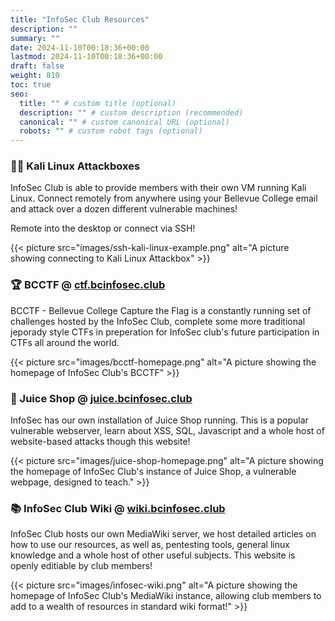 ```yaml
---
title: "InfoSec Club Resources"
description: ""
summary: ""
date: 2024-11-10T00:18:36+00:00
lastmod: 2024-11-10T00:18:36+00:00
draft: false
weight: 810
toc: true
seo:
  title: "" # custom title (optional)
  description: "" # custom description (recommended)
  canonical: "" # custom canonical URL (optional)
  robots: "" # custom robot tags (optional)
---
```


### 🐱‍💻 Kali Linux Attackboxes

InfoSec Club is able to provide members with their own VM running Kali Linux. Connect remotely from anywhere using your Bellevue College email and attack over a dozen different vulnerable machines!

Remote into the desktop or connect via SSH!

{{< picture src="images/ssh-kali-linux-example.png" alt="A picture showing connecting to Kali Linux Attackbox" >}}

### 🏆 BCCTF @ [ctf.bcinfosec.club](https://ctf.bcinfosec.club)

BCCTF - Bellevue College Capture the Flag is a constantly running set of challenges hosted by the InfoSec Club, complete some more traditional jeporady style CTFs in preperation for InfoSec club's future participation in CTFs all around the world.

{{< picture src="images/bcctf-homepage.png" alt="A picture showing the homepage of InfoSec Club's BCCTF" >}}

### 🧩 Juice Shop @ [juice.bcinfosec.club](https://juice.bcinfosec.club)

InfoSec has our own installation of Juice Shop running. This is a popular vulnerable webserver, learn about XSS, SQL, Javascript and a whole host of website-based attacks though this website!

{{< picture src="images/juice-shop-homepage.png" alt="A picture showing the homepage of InfoSec Club's instance of Juice Shop, a vulnerable webpage, designed to teach." >}}

### 📚 InfoSec Club Wiki @ [wiki.bcinfosec.club](https://wiki.bcinfosec.club)

InfoSec Club hosts our own MediaWiki server, we host detailed articles on how to use our resources, as well as, pentesting tools, general linux knowledge and a whole host of other useful subjects. This website is openly editiable by club members!

{{< picture src="images/infosec-wiki.png" alt="A picture showing the homepage of InfoSec Club's MediaWiki instance, allowing club members to add to a wealth of resources in standard wiki format!" >}}
